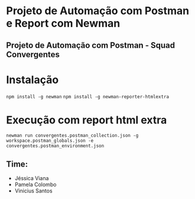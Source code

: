 # Projeto de Automação com Postman e Report com Newman

## Projeto de Automação com Postman - Squad Convergentes

# Instalação
   ``` npm install -g newman ```
   ``` npm install -g newman-reporter-htmlextra ```

# Execução com report html extra
    newman run convergentes.postman_collection.json -g workspace.postman_globals.json -e convergentes.postman_environment.json  

## Time:
- Jéssica Viana 
- Pamela Colombo
- Vinicius Santos
